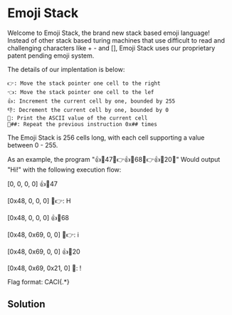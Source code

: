 # Emoji Stack

Welcome to Emoji Stack, the brand new stack based emoji language! Instead of other stack based turing machines that use difficult to read and challenging characters like + - and [], Emoji Stack uses our proprietary patent pending emoji system.

The details of our implentation is below:

    👉: Move the stack pointer one cell to the right
    👈: Move the stack pointer one cell to the lef
    👍: Increment the current cell by one, bounded by 255
    👎: Decrement the current cell by one, bounded by 0
    💬: Print the ASCII value of the current cell
    🔁##: Repeat the previous instruction 0x## times

The Emoji Stack is 256 cells long, with each cell supporting a value between 0 - 255.

As an example, the program "👍🔁47💬👉👍🔁68💬👉👍🔁20💬" Would output "Hi!" with the following execution flow:

[0, 0, 0, 0] 👍🔁47

[0x48, 0, 0, 0] 💬👉: H

[0x48, 0, 0, 0] 👍🔁68

[0x48, 0x69, 0, 0] 💬👉: i

[0x48, 0x69, 0, 0] 👍🔁20

[0x48, 0x69, 0x21, 0] 💬: !

Flag format: CACI{.*}

## Solution


